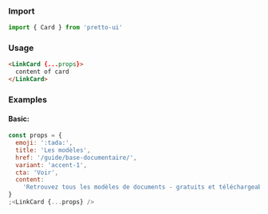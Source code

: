 ### Import

```js static
import { Card } from 'pretto-ui'
```

### Usage

```html
<LinkCard {...props}>
  content of card
</LinkCard>
```

### Examples

#### Basic:

```jsx
const props = {
  emoji: ':tada:',
  title: 'Les modèles',
  href: '/guide/base-documentaire/',
  variant: 'accent-1',
  cta: 'Voir',
  content:
    'Retrouvez tous les modèles de documents - gratuits et téléchargeables - dont vous aurez besoin pendant votre achat.'
}
;<LinkCard {...props} />
```
